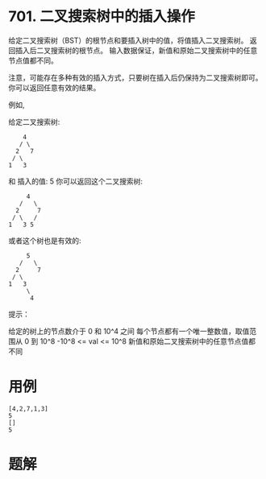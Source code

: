 # 701. 二叉搜索树中的插入操作
给定二叉搜索树（BST）的根节点和要插入树中的值，将值插入二叉搜索树。 返回插入后二叉搜索树的根节点。 输入数据保证，新值和原始二叉搜索树中的任意节点值都不同。

注意，可能存在多种有效的插入方式，只要树在插入后仍保持为二叉搜索树即可。 你可以返回任意有效的结果。

 

例如, 

给定二叉搜索树:

        4
       / \
      2   7
     / \
    1   3

和 插入的值: 5
你可以返回这个二叉搜索树:

         4
       /   \
      2     7
     / \   /
    1   3 5
或者这个树也是有效的:

         5
       /   \
      2     7
     / \   
    1   3
         \
          4
 

提示：

给定的树上的节点数介于 0 和 10^4 之间
每个节点都有一个唯一整数值，取值范围从 0 到 10^8
-10^8 <= val <= 10^8
新值和原始二叉搜索树中的任意节点值都不同


# 用例
```
[4,2,7,1,3]
5
[]
5
```


# 题解
